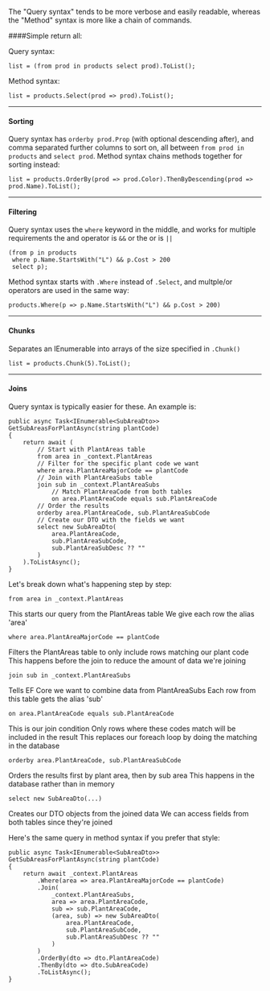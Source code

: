 The "Query syntax" tends to be more verbose and easily readable, whereas the "Method" syntax is more like a chain of commands.

####Simple return all:

Query syntax: 
```
list = (from prod in products select prod).ToList();
```
Method syntax:
```
list = products.Select(prod => prod).ToList();
```

---

#### Sorting
Query syntax has `orderby prod.Prop` (with optional descending after), and comma separated further columns to sort on, all between `from prod in products` and `select prod`.
Method syntax chains methods together for sorting instead:
```
list = products.OrderBy(prod => prod.Color).ThenByDescending(prod => prod.Name).ToList();
```

---

#### Filtering
Query syntax uses the `where` keyword in the middle, and works for multiple requirements the and operator is `&&` or the or is `||`

```
(from p in products 
 where p.Name.StartsWith("L") && p.Cost > 200
 select p);
```

Method syntax starts with `.Where` instead of `.Select`, and multple/or operators are used in the same way:

```
products.Where(p => p.Name.StartsWith("L") && p.Cost > 200)
```

---

#### Chunks

Separates an IEnumerable into arrays of the size specified in `.Chunk()`
```
list = products.Chunk(5).ToList();
```

---

#### Joins

Query syntax is typically easier for these.  An example is:

```
public async Task<IEnumerable<SubAreaDto>> GetSubAreasForPlantAsync(string plantCode)
{
	return await (
		// Start with PlantAreas table
		from area in _context.PlantAreas
		// Filter for the specific plant code we want
		where area.PlantAreaMajorCode == plantCode
		// Join with PlantAreaSubs table
		join sub in _context.PlantAreaSubs
			// Match PlantAreaCode from both tables
			on area.PlantAreaCode equals sub.PlantAreaCode
		// Order the results
		orderby area.PlantAreaCode, sub.PlantAreaSubCode
		// Create our DTO with the fields we want
		select new SubAreaDto(
			area.PlantAreaCode,
			sub.PlantAreaSubCode,
			sub.PlantAreaSubDesc ?? ""
		)
	).ToListAsync();
}
```

Let's break down what's happening step by step:

`from area in _context.PlantAreas`

This starts our query from the PlantAreas table
We give each row the alias 'area'

`where area.PlantAreaMajorCode == plantCode`

Filters the PlantAreas table to only include rows matching our plant code
This happens before the join to reduce the amount of data we're joining

`join sub in _context.PlantAreaSubs`

Tells EF Core we want to combine data from PlantAreaSubs
Each row from this table gets the alias 'sub'

`on area.PlantAreaCode equals sub.PlantAreaCode`

This is our join condition
Only rows where these codes match will be included in the result
This replaces our foreach loop by doing the matching in the database

`orderby area.PlantAreaCode, sub.PlantAreaSubCode`

Orders the results first by plant area, then by sub area
This happens in the database rather than in memory

`select new SubAreaDto(...)`

Creates our DTO objects from the joined data
We can access fields from both tables since they're joined

Here's the same query in method syntax if you prefer that style:

```
public async Task<IEnumerable<SubAreaDto>> GetSubAreasForPlantAsync(string plantCode)
{
	return await _context.PlantAreas
		.Where(area => area.PlantAreaMajorCode == plantCode)
		.Join(
			_context.PlantAreaSubs,
			area => area.PlantAreaCode,
			sub => sub.PlantAreaCode,
			(area, sub) => new SubAreaDto(
				area.PlantAreaCode,
				sub.PlantAreaSubCode,
				sub.PlantAreaSubDesc ?? ""
			)
		)
		.OrderBy(dto => dto.PlantAreaCode)
		.ThenBy(dto => dto.SubAreaCode)
		.ToListAsync();
}
```
